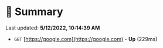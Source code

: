 # 📖 Summary
Last updated: **5/12/2022, 10:14:39 AM**

- `GET` [https://google.com](https://google.com) - **Up** (229ms)
